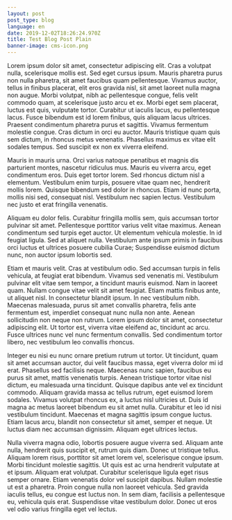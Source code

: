 ```yaml
---
layout: post
post_type: blog
language: en
date: 2019-12-02T18:26:24.970Z
title: Test Blog Post Plain
banner-image: cms-icon.png
---
```

Lorem ipsum dolor sit amet, consectetur adipiscing elit. Cras a volutpat nulla, scelerisque mollis est. Sed eget cursus ipsum. Mauris pharetra purus non nulla pharetra, sit amet faucibus quam pellentesque. Vivamus auctor, tellus in finibus placerat, elit eros gravida nisl, sit amet laoreet nulla magna non augue. Morbi volutpat, nibh ac pellentesque congue, felis velit commodo quam, at scelerisque justo arcu et ex. Morbi eget sem placerat, luctus est quis, vulputate tortor. Curabitur ut iaculis lacus, eu pellentesque lacus. Fusce bibendum est id lorem finibus, quis aliquam lacus ultrices. Praesent condimentum pharetra purus et sagittis. Vivamus fermentum molestie congue. Cras dictum in orci eu auctor. Mauris tristique quam quis sem dictum, in rhoncus metus venenatis. Phasellus maximus ex vitae elit sodales tempus. Sed suscipit ex non ex viverra eleifend.



Mauris in mauris urna. Orci varius natoque penatibus et magnis dis parturient montes, nascetur ridiculus mus. Mauris eu viverra arcu, eget condimentum eros. Duis eget tortor lorem. Sed rhoncus dictum nisl a elementum. Vestibulum enim turpis, posuere vitae quam nec, hendrerit mollis lorem. Quisque bibendum sed dolor in rhoncus. Etiam id nunc porta, mollis nisi sed, consequat nisl. Vestibulum nec sapien lectus. Vestibulum nec justo et erat fringilla venenatis.



Aliquam eu dolor felis. Curabitur fringilla mollis sem, quis accumsan tortor pulvinar sit amet. Pellentesque porttitor varius velit vitae maximus. Aenean condimentum sed turpis eget auctor. Ut elementum vehicula molestie. In id feugiat ligula. Sed at aliquet nulla. Vestibulum ante ipsum primis in faucibus orci luctus et ultrices posuere cubilia Curae; Suspendisse euismod dictum nunc, non auctor ipsum lobortis sed.



Etiam et mauris velit. Cras at vestibulum odio. Sed accumsan turpis in felis vehicula, at feugiat erat bibendum. Vivamus sed venenatis mi. Vestibulum pulvinar elit vitae sem tempor, a tincidunt mauris euismod. Nam in laoreet quam. Nullam congue vitae velit sit amet feugiat. Etiam mattis finibus ante, ut aliquet nisl. In consectetur blandit ipsum. In nec vestibulum nibh. Maecenas malesuada, purus sit amet convallis pharetra, felis ante fermentum est, imperdiet consequat nunc nulla non ante. Aenean sollicitudin non neque non rutrum. Lorem ipsum dolor sit amet, consectetur adipiscing elit. Ut tortor est, viverra vitae eleifend ac, tincidunt ac arcu. Fusce ultrices nunc vel nunc fermentum convallis. Sed condimentum tortor libero, nec vestibulum leo convallis rhoncus.



Integer eu nisi eu nunc ornare pretium rutrum ut tortor. Ut tincidunt, quam sit amet accumsan auctor, dui velit faucibus massa, eget viverra dolor mi id erat. Phasellus sed facilisis neque. Maecenas nunc sapien, faucibus eu purus sit amet, mattis venenatis turpis. Aenean tristique tortor vitae nisl dictum, eu malesuada urna tincidunt. Quisque dapibus ante vel ex tincidunt commodo. Aliquam gravida massa ac tellus rutrum, eget euismod lorem sodales. Vivamus volutpat rhoncus ex, a luctus nisl ultricies ut. Duis id magna ac metus laoreet bibendum eu sit amet nulla. Curabitur et leo id nisi vestibulum tincidunt. Maecenas et magna sagittis ipsum congue luctus. Etiam lacus arcu, blandit non consectetur sit amet, semper et neque. Ut luctus diam nec accumsan dignissim. Aliquam eget ultrices lectus.



Nulla viverra magna odio, lobortis posuere augue viverra sed. Aliquam ante nulla, hendrerit quis suscipit et, rutrum quis diam. Donec ut tristique tellus. Aliquam lorem risus, porttitor sit amet lorem vel, scelerisque congue ipsum. Morbi tincidunt molestie sagittis. Ut quis est ac urna hendrerit vulputate at et ipsum. Aliquam erat volutpat. Curabitur scelerisque ligula eget risus semper ornare. Etiam venenatis dolor vel suscipit dapibus. Nullam molestie ut est a pharetra. Proin congue nulla non laoreet vehicula. Sed gravida iaculis tellus, eu congue est luctus non. In sem diam, facilisis a pellentesque eu, vehicula quis erat. Suspendisse vitae vestibulum dolor. Donec ut eros vel odio varius fringilla eget vel lectus.
